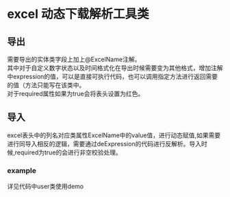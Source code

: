 # excel 动态下载解析工具类

## 导出 </br>

  需要导出的实体类字段上加上@ExcelName注解。</br>
  其中对于自定义数字状态以及时间格式化在导出时候需要变为其他格式，增加注解中expression的值，可以是直接可执行代码，也可以调用指定方法进行返回需要的值（方法只能写在该类中。</br>
  对于required属性如果为true会将表头设置为红色。</br>
## 导入 </br>

   excel表头中的列名对应类属性ExcelName中的value值，进行动态赋值,如果需要进行同导入相反的逻辑，需要通过deExpression的代码进行反解析。导入时候,required为true的会进行非空校验处理。
   
   
### example
   详见代码中user类使用demo
